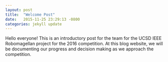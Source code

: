 ```yaml
---
layout: post
title:  "Welcome Post"
date:   2015-11-25 23:29:13 -0800
categories: jekyll update
---
```


Hello everyone! This is an introductory post for the team for the UCSD IEEE
Robomagellan project for the 2016 competition. At this blog website, we will be
documenting our progress and decision making as we approach the competition. 
